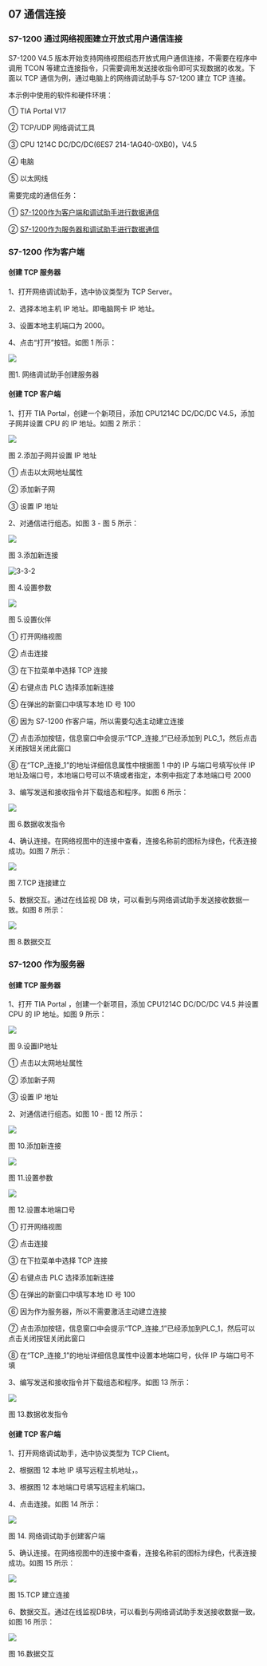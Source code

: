 ## 07 通信连接

### S7-1200 通过网络视图建立开放式用户通信连接

S7-1200 V4.5 版本开始支持网络视图组态开放式用户通信连接，不需要在程序中调用 TCON 等建立连接指令，只需要调用发送接收指令即可实现数据的收发。下面以 TCP 通信为例，通过电脑上的网络调试助手与 S7-1200 建立 TCP 连接。

本示例中使用的软件和硬件环境：

① TIA Portal V17

② TCP/UDP 网络调试工具

③ CPU 1214C DC/DC/DC(6ES7 214-1AG40-0XB0)，V4.5

④ 电脑

⑤ 以太网线

需要完成的通信任务：

① [S7-1200作为客户端和调试助手进行数据通信](07-OUC_Config.html#Client)

② [S7-1200作为服务器和调试助手进行数据通信](07-OUC_Config.html#Server)

### S7-1200 作为客户端

#### 创建 TCP 服务器

1、打开网络调试助手，选中协议类型为 TCP Server。

2、选择本地主机 IP 地址。即电脑网卡 IP 地址。

3、设置本地主机端口为 2000。

4、点击“打开”按钮。如图 1 所示：

![](images/07-01.PNG)

图1\. 网络调试助手创建服务器

#### 创建 TCP 客户端

1、打开 TIA Portal，创建一个新项目，添加 CPU1214C DC/DC/DC V4.5，添加子网并设置 CPU 的 IP 地址。如图 2 所示：

![](images/07-02.PNG)

图 2.添加子网并设置 IP 地址

① 点击以太网地址属性

② 添加新子网

③ 设置 IP 地址

2、对通信进行组态。如图 3 - 图 5 所示：

![](images/07-03.png)

图 3.添加新连接

![3-3-2](images/07-04.png)

图 4.设置参数

![](images/07-05.png)

图 5.设置伙伴

① 打开网络视图

② 点击连接

③ 在下拉菜单中选择 TCP 连接

④ 右键点击 PLC 选择添加新连接

⑤ 在弹出的新窗口中填写本地 ID 号 100

⑥ 因为 S7-1200 作客户端，所以需要勾选主动建立连接

⑦ 点击添加按钮，信息窗口中会提示“TCP_连接\_1”已经添加到 PLC\_1，然后点击关闭按钮关闭此窗口

⑧ 在“TCP_连接_1”的地址详细信息属性中根据图 1 中的 IP 与端口号填写伙伴 IP 地址及端口号，本地端口号可以不填或者指定，本例中指定了本地端口号 2000

3、编写发送和接收指令并下载组态和程序。如图 6 所示：

![](images/07-06.PNG)

图 6.数据收发指令

4、确认连接。在网络视图中的连接中查看，连接名称前的图标为绿色，代表连接成功。如图 7 所示：

![](images/07-07.png)

图 7.TCP 连接建立

5、数据交互。通过在线监视 DB 块，可以看到与网络调试助手发送接收数据一致。如图 8 所示：

![](images/07-08.PNG)

图 8.数据交互

### S7-1200 作为服务器

#### 创建 TCP 服务器

1、打开 TIA Portal ，创建一个新项目，添加 CPU1214C DC/DC/DC V4.5 并设置 CPU 的 IP 地址。如图 9 所示：

![](images/07-09.PNG)

图 9.设置IP地址

① 点击以太网地址属性

② 添加新子网

③ 设置 IP 地址

2、对通信进行组态。如图 10 - 图 12 所示：

![](images/07-10.png)

图 10.添加新连接

![](images/07-11.png)

图 11.设置参数

![](images/07-12.png)

图 12.设置本地端口号

① 打开网络视图

② 点击连接

③ 在下拉菜单中选择 TCP 连接

④ 右键点击 PLC 选择添加新连接

⑤ 在弹出的新窗口中填写本地 ID 号 100

⑥ 因为作为服务器，所以不需要激活主动建立连接

⑦ 点击添加按钮，信息窗口中会提示“TCP_连接\_1”已经添加到PLC\_1，然后可以点击关闭按钮关闭此窗口

⑧ 在“TCP_连接_1”的地址详细信息属性中设置本地端口号，伙伴 IP 与端口号不填

3、编写发送和接收指令并下载组态和程序。如图 13 所示：

![](images/07-13.PNG)

图 13.数据收发指令

#### 创建 TCP 客户端

1、打开网络调试助手，选中协议类型为 TCP Client。

2、根据图 12 本地 IP 填写远程主机地址，。

3、根据图 12 本地端口号填写远程主机端口。

4、点击连接。如图 14 所示：

![](images/07-14.PNG)

图 14\. 网络调试助手创建客户端

5、确认连接。在网络视图中的连接中查看，连接名称前的图标为绿色，代表连接成功。如图 15 所示：

![](images/07-15.PNG)

图 15.TCP 建立连接

6、数据交互。通过在线监视DB块，可以看到与网络调试助手发送接收数据一致。如图 16 所示：

![](images/07-16.PNG)

图 16.数据交互